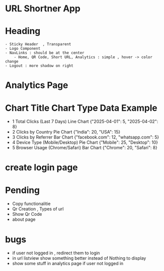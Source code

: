 # URL Shortner App

# Heading

    - Sticky Header  , Transparent
    - Logo Component
    - NavLinks : should be at the center
        - Home, QR Code, Short URL, Analytics : simple , hover -> color change
    - Logout : more shadow on right

# Analytics Page

# Chart Title Chart Type Data Example

- 1 Total Clicks (Last 7 Days) Line Chart {"2025-04-01": 5, "2025-04-02": 8}
- 2 Clicks by Country Pie Chart {"India": 20, "USA": 15}
- 3 Clicks by Referrer Bar Chart {"facebook.com": 12, "whatsapp.com": 5}
- 4 Device Type (Mobile/Desktop) Pie Chart {"Mobile": 25, "Desktop": 10}
- 5 Browser Usage (Chrome/Safari) Bar Chart {"Chrome": 20, "Safari": 8}

# create login page

# Pending

- Copy functionalitie
- Qr Creation , Types of url
- Show Qr Code
- about page

# bugs

- if user not logged in , redirect them to login
- in url listview show something better instead of Nothing to display
- show some stuff in analytics page if user not logged in
